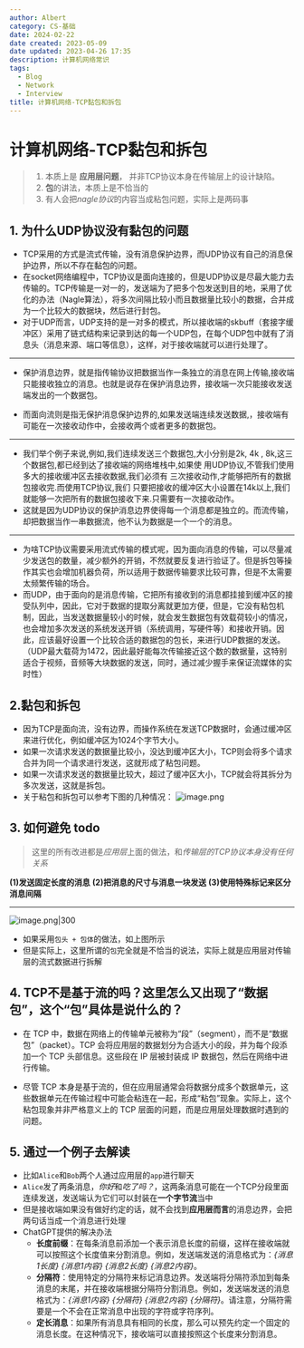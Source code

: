 ```yaml
---
author: Albert
category: CS-基础
date: 2024-02-22
date created: 2023-05-09
date updated: 2023-04-26 17:35
description: 计算机网络常识
tags:
  - Blog
  - Network
  - Interview
title: 计算机网络-TCP黏包和拆包
---
```


# 计算机网络-TCP黏包和拆包

> 1. 本质上是 **应用层问题**， 并非TCP协议本身在传输层上的设计缺陷。
> 2. **包**的讲法，本质上是不恰当的
> 3. 有人会把*nagle协议*的内容当成粘包问题，实际上是两码事

## 1. 为什么UDP协议没有黏包的问题

- TCP采用的方式是流式传输，没有消息保护边界，而UDP协议有自己的消息保护边界，所以不存在黏包的问题。
- 在socket网络编程中，TCP协议是面向连接的，但是UDP协议是尽最大能力去传输的。TCP传输是一对一的，发送端为了把多个包发送到目的地，采用了优化的办法（Nagle算法），将多次间隔比较小而且数据量比较小的数据，合并成为一个比较大的数据块，然后进行封包。
- 对于UDP而言，UDP支持的是一对多的模式，所以接收端的skbuff（套接字缓冲区）采用了链式结构来记录到达的每一个UDP包，在每个UDP包中就有了消息头（消息来源、端口等信息），这样，对于接收端就可以进行处理了。

---

- 保护消息边界，就是指传输协议把数据当作一条独立的消息在网上传输,接收端只能接收独立的消息。也就是说存在保护消息边界，接收端一次只能接收发送端发出的一个数据包。

- 而面向流则是指无保护消息保护边界的,如果发送端连续发送数据,，接收端有可能在一次接收动作中，会接收两个或者更多的数据包。

---

- 我们举个例子来说,例如,我们连续发送三个数据包,大小分别是2k, 4k , 8k,这三个数据包,都已经到达了接收端的网络堆栈中,如果使 用UDP协议,不管我们使用多大的接收缓冲区去接收数据,我们必须有 三次接收动作,才能够把所有的数据包接收完.而使用TCP协议,我们 只要把接收的缓冲区大小设置在14k以上,我们就能够一次把所有的数据包接收下来.只需要有一次接收动作。
- 这就是因为UDP协议的保护消息边界使得每一个消息都是独立的。而流传输，却把数据当作一串数据流，他不认为数据是一个一个的消息。

---

- 为啥TCP协议需要采用流式传输的模式呢，因为面向消息的传输，可以尽量减少发送包的数量，减少额外的开销，不然就要反复进行验证了。但是拆包等操作其实也会增加机器负荷，所以适用于数据传输要求比较可靠，但是不太需要太频繁传输的场合。
- 而UDP，由于面向的是消息传输，它把所有接收到的消息都挂接到缓冲区的接受队列中，因此，它对于数据的提取分离就更加方便，但是，它没有粘包机制，因此，当发送数据量较小的时候，就会发生数据包有效载荷较小的情况，也会增加多次发送的系统发送开销（系统调用，写硬件等）和接收开销。因此，应该最好设置一个比较合适的数据包的包长，来进行UDP数据的发送。（UDP最大载荷为1472，因此最好能每次传输接近这个数的数据量，这特别适合于视频，音频等大块数据的发送，同时，通过减少握手来保证流媒体的实时性）

## 2.黏包和拆包

- 因为TCP是面向流，没有边界，而操作系统在发送TCP数据时，会通过缓冲区来进行优化，例如缓冲区为1024个字节大小。
- 如果一次请求发送的数据量比较小，没达到缓冲区大小，TCP则会将多个请求合并为同一个请求进行发送，这就形成了粘包问题。
- 如果一次请求发送的数据量比较大，超过了缓冲区大小，TCP就会将其拆分为多次发送，这就是拆包。
- 关于粘包和拆包可以参考下图的几种情况：
  ![image.png](http://img-blog-01.oss-cn-shanghai.aliyuncs.com/img/2022-11-27-193700.png)

## 3. 如何避免 todo

> 这里的所有改进都是*应用层*上面的做法，和*传输层的TCP协议本身没有任何关系*

**(1)发送固定长度的消息**
**(2)把消息的尺寸与消息一块发送**
**(3)使用特殊标记来区分消息间隔**

---

![image.png|300](https://img-20221128.oss-cn-shanghai.aliyuncs.com/img-2022-11/20230426170953.png)

- 如果采用`包头 + 包体`的做法，如上图所示
- 但是实际上，这里所谓的`包`完全就是不恰当的说法，实际上就是应用层对传输层的流式数据进行拆解

## 4. TCP不是基于流的吗？这里怎么又出现了“数据包”，这个“包”具体是说什么的？

- 在 TCP 中，数据在网络上的传输单元被称为“段”（segment），而不是“数据包”（packet）。TCP 会将应用层的数据划分为合适大小的段，并为每个段添加一个 TCP 头部信息。这些段在 IP 层被封装成 IP 数据包，然后在网络中进行传输。

- 尽管 TCP 本身是基于流的，但在应用层通常会将数据分成多个数据单元，这些数据单元在传输过程中可能会粘连在一起，形成“粘包”现象。实际上，这个粘包现象并非严格意义上的 TCP 层面的问题，而是应用层处理数据时遇到的问题。

## 5. 通过一个例子去解读

- 比如`Alice`和`Bob`两个人通过应用层的`app`进行聊天
- `Alice`发了两条消息，*你好*和*吃了吗？*，这两条消息可能在一个TCP分段里面连续发送，发送端认为它们可以封装在**一个字节流**当中
- 但是接收端如果没有做好约定的话，就不会找到**应用层而言**的消息边界，会把两句话当成一个消息进行处理
- ChatGPT提供的解决办法
  - **长度前缀**：在每条消息前添加一个表示消息长度的前缀，这样在接收端就可以按照这个长度值来分割消息。例如，发送端发送的消息格式为：_{消息1长度} {消息1内容} {消息2长度} {消息2内容}_。
  - **分隔符**：使用特定的分隔符来标记消息边界。发送端将分隔符添加到每条消息的末尾，并在接收端根据分隔符分割消息。例如，发送端发送的消息格式为：_{消息1内容} {分隔符} {消息2内容} {分隔符}_。请注意，分隔符需要是一个不会在正常消息中出现的字符或字符序列。
  - **定长消息**：如果所有消息具有相同的长度，那么可以预先约定一个固定的消息长度。在这种情况下，接收端可以直接按照这个长度来分割消息。
